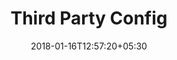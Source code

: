 ---
title: "Third Party Config"
date: 2018-01-16T12:57:20+05:30
layout: thirdpartyconfig
status: "In Process"
property: "Chalston Beach Resort"
url: /details/thirdpartyconfig/chalston-beach-resort/
slug: "chalston-beach-resort/"

mainmenu:
 details: true
 thirdparty: true

---